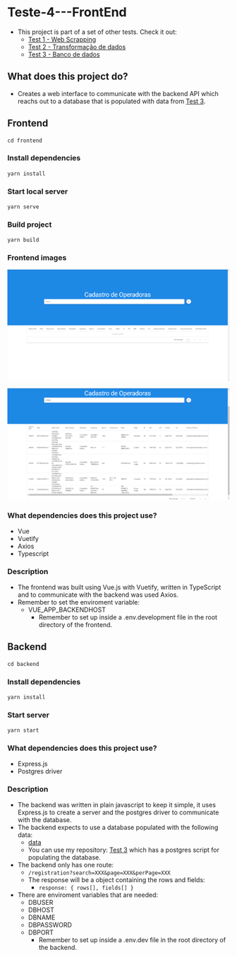 # **Teste-4---FrontEnd**

- This project is part of a set of other tests. Check it out:
  - [Test 1 - Web Scrapping](https://github.com/AkatGabrielGoncalves/Teste-1---WebScraping)
  - [Test 2 - Transformação de dados](https://github.com/AkatGabrielGoncalves/Teste-2---Transformacao-de-dados)
  - [Test 3 - Banco de dados](https://github.com/AkatGabrielGoncalves/Teste-3---Banco-de-dados)

## **What does this project do?**

- Creates a web interface to communicate with the backend API which reachs out to a database that is populated with data from [Test 3](https://github.com/AkatGabrielGoncalves/Teste-3---Banco-de-dados/blob/master/cadastro_op/Relatorio_cadop.csv).

## **Frontend**

```
cd frontend
```

### Install dependencies

```
yarn install
```

### Start local server

```
yarn serve
```

### Build project

```
yarn build
```

### **Frontend images**

![No data](./assets/images/frontendimage.png)

![With data](./assets/images/frontendimagewithdata.png)

### **What dependencies does this project use?**

- Vue
- Vuetify
- Axios
- Typescript

### **Description**

- The frontend was built using Vue.js with Vuetify, written in TypeScript and to communicate with the backend was used Axios.
- Remember to set the enviroment variable:
  - VUE_APP_BACKENDHOST
    - Remember to set up inside a .env.development file in the root directory of the frontend.

## **Backend**

```
cd backend
```

### Install dependencies

```
yarn install
```

### Start server

```
yarn start
```

### **What dependencies does this project use?**

- Express.js
- Postgres driver

### **Description**

- The backend was written in plain javascript to keep it simple, it uses Express.js to create a server and the postgres driver to communicate with the database.
- The backend expects to use a database populated with the following data:
  - [data](https://github.com/AkatGabrielGoncalves/Teste-3---Banco-de-dados/blob/master/cadastro_op/Relatorio_cadop.csv)
  - You can use my repository: [Test 3](https://github.com/AkatGabrielGoncalves/Teste-3---Banco-de-dados) which has a postgres script for populating the database.
- The backend only has one route:
  - `/registration?search=XXX&page=XXX&perPage=XXX`
  - The response will be a object containing the rows and fields:
    - `response: { rows[], fields[] }`
- There are enviroment variables that are needed:
  - DBUSER
  - DBHOST
  - DBNAME
  - DBPASSWORD
  - DBPORT
    - Remember to set up inside a .env.dev file in the root directory of the backend.
